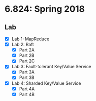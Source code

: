 # 6.824: Spring 2018

## Lab  
- [x] Lab 1: MapReduce
- [x] Lab 2: Raft    
    - [x] Part 2A
    - [x] Part 2B
    - [x] Part 2C
- [x] Lab 3: Fault-tolerant Key/Value Service
    - [x] Part 3A
    - [x] Part 3B
- [x] Lab 4: Sharded Key/Value Service
    - [x] Part 4A
    - [x] Part 4B